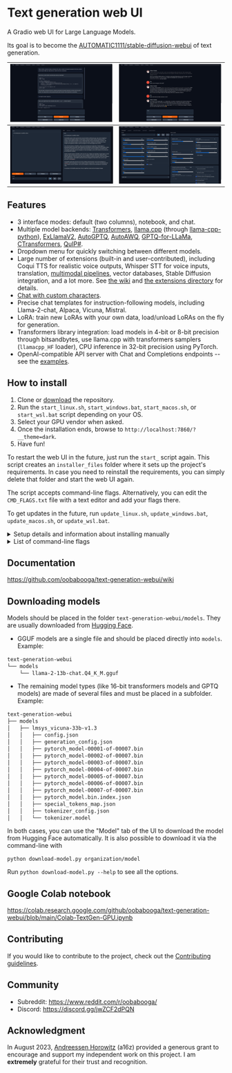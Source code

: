 # Text generation web UI

A Gradio web UI for Large Language Models.

Its goal is to become the [AUTOMATIC1111/stable-diffusion-webui](https://github.com/AUTOMATIC1111/stable-diffusion-webui) of text generation.

|![Image1](https://github.com/oobabooga/screenshots/raw/main/print_instruct.png) | ![Image2](https://github.com/oobabooga/screenshots/raw/main/print_chat.png) |
|:---:|:---:|
|![Image1](https://github.com/oobabooga/screenshots/raw/main/print_default.png) | ![Image2](https://github.com/oobabooga/screenshots/raw/main/print_parameters.png) |

## Features

* 3 interface modes: default (two columns), notebook, and chat.
* Multiple model backends: [Transformers](https://github.com/huggingface/transformers), [llama.cpp](https://github.com/ggerganov/llama.cpp) (through [llama-cpp-python](https://github.com/abetlen/llama-cpp-python)), [ExLlamaV2](https://github.com/turboderp/exllamav2), [AutoGPTQ](https://github.com/PanQiWei/AutoGPTQ), [AutoAWQ](https://github.com/casper-hansen/AutoAWQ), [GPTQ-for-LLaMa](https://github.com/qwopqwop200/GPTQ-for-LLaMa), [CTransformers](https://github.com/marella/ctransformers), [QuIP#](https://github.com/Cornell-RelaxML/quip-sharp).
* Dropdown menu for quickly switching between different models.
* Large number of extensions (built-in and user-contributed), including Coqui TTS for realistic voice outputs, Whisper STT for voice inputs, translation, [multimodal pipelines](https://github.com/oobabooga/text-generation-webui/tree/main/extensions/multimodal), vector databases, Stable Diffusion integration, and a lot more. See [the wiki](https://github.com/oobabooga/text-generation-webui/wiki/07-%E2%80%90-Extensions) and [the extensions directory](https://github.com/oobabooga/text-generation-webui-extensions) for details.
* [Chat with custom characters](https://github.com/oobabooga/text-generation-webui/wiki/03-%E2%80%90-Parameters-Tab#character).
* Precise chat templates for instruction-following models, including Llama-2-chat, Alpaca, Vicuna, Mistral.
* LoRA: train new LoRAs with your own data, load/unload LoRAs on the fly for generation.
* Transformers library integration: load models in 4-bit or 8-bit precision through bitsandbytes, use llama.cpp with transformers samplers (`llamacpp_HF` loader), CPU inference in 32-bit precision using PyTorch.
* OpenAI-compatible API server with Chat and Completions endpoints -- see the [examples](https://github.com/oobabooga/text-generation-webui/wiki/12-%E2%80%90-OpenAI-API#examples).

## How to install

1) Clone or [download](https://github.com/oobabooga/text-generation-webui/archive/refs/heads/main.zip) the repository.
2) Run the `start_linux.sh`, `start_windows.bat`, `start_macos.sh`, or `start_wsl.bat` script depending on your OS.
3) Select your GPU vendor when asked.
4) Once the installation ends, browse to `http://localhost:7860/?__theme=dark`.
5) Have fun!

To restart the web UI in the future, just run the `start_` script again. This script creates an `installer_files` folder where it sets up the project's requirements. In case you need to reinstall the requirements, you can simply delete that folder and start the web UI again.

The script accepts command-line flags. Alternatively, you can edit the `CMD_FLAGS.txt` file with a text editor and add your flags there.

To get updates in the future, run `update_linux.sh`, `update_windows.bat`, `update_macos.sh`, or `update_wsl.bat`.

<details>
<summary>
Setup details and information about installing manually
</summary>

### One-click-installer

The script uses Miniconda to set up a Conda environment in the `installer_files` folder.

If you ever need to install something manually in the `installer_files` environment, you can launch an interactive shell using the cmd script: `cmd_linux.sh`, `cmd_windows.bat`, `cmd_macos.sh`, or `cmd_wsl.bat`.

* There is no need to run any of those scripts (`start_`, `update_`, or `cmd_`) as admin/root.
* For additional instructions about AMD and WSL setup, consult [the documentation](https://github.com/oobabooga/text-generation-webui/wiki).
* For automated installation, you can use the `GPU_CHOICE`, `USE_CUDA118`, `LAUNCH_AFTER_INSTALL`, and `INSTALL_EXTENSIONS` environment variables. For instance: `GPU_CHOICE=A USE_CUDA118=FALSE LAUNCH_AFTER_INSTALL=FALSE INSTALL_EXTENSIONS=FALSE ./start_linux.sh`.

### Manual installation using Conda

Recommended if you have some experience with the command-line.

#### 0. Install Conda

https://docs.conda.io/en/latest/miniconda.html

On Linux or WSL, it can be automatically installed with these two commands ([source](https://educe-ubc.github.io/conda.html)):

```
curl -sL "https://repo.anaconda.com/miniconda/Miniconda3-latest-Linux-x86_64.sh" > "Miniconda3.sh"
bash Miniconda3.sh
```

#### 1. Create a new conda environment

```
conda create -n textgen python=3.11
conda activate textgen
```

#### 2. Install Pytorch

| System | GPU | Command |
|--------|---------|---------|
| Linux/WSL | NVIDIA | `pip3 install torch==2.2.1 torchvision==0.17.1 torchaudio==2.2.1 --index-url https://download.pytorch.org/whl/cu121` |
| Linux/WSL | CPU only | `pip3 install torch==2.2.1 torchvision==0.17.1 torchaudio==2.2.1 --index-url https://download.pytorch.org/whl/cpu` |
| Linux | AMD | `pip3 install torch==2.2.1 torchvision==0.17.1 torchaudio==2.2.1 --index-url https://download.pytorch.org/whl/rocm5.6` |
| MacOS + MPS | Any | `pip3 install torch==2.2.1 torchvision==0.17.1 torchaudio==2.2.1` |
| Windows | NVIDIA | `pip3 install torch==2.2.1 torchvision==0.17.1 torchaudio==2.2.1 --index-url https://download.pytorch.org/whl/cu121` |
| Windows | CPU only | `pip3 install torch==2.2.1 torchvision==0.17.1 torchaudio==2.2.1` |

The up-to-date commands can be found here: https://pytorch.org/get-started/locally/.

For NVIDIA, you also need to install the CUDA runtime libraries:

```
conda install -y -c "nvidia/label/cuda-12.1.1" cuda-runtime
```

If you need `nvcc` to compile some library manually, replace the command above with

```
conda install -y -c "nvidia/label/cuda-12.1.1" cuda
```

#### 3. Install the web UI

```
git clone https://github.com/oobabooga/text-generation-webui
cd text-generation-webui
pip install -r <requirements file according to table below>
```

Requirements file to use:

| GPU | CPU | requirements file to use |
|--------|---------|---------|
| NVIDIA | has AVX2 | `requirements.txt` |
| NVIDIA | no AVX2 | `requirements_noavx2.txt` |
| AMD | has AVX2 | `requirements_amd.txt` |
| AMD | no AVX2 | `requirements_amd_noavx2.txt` |
| CPU only | has AVX2 | `requirements_cpu_only.txt` |
| CPU only | no AVX2 | `requirements_cpu_only_noavx2.txt` |
| Apple | Intel | `requirements_apple_intel.txt` |
| Apple | Apple Silicon | `requirements_apple_silicon.txt` |

### Start the web UI

```
conda activate textgen
cd text-generation-webui
python server.py
```

Then browse to

`http://localhost:7860/?__theme=dark`

##### AMD GPU on Windows

1) Use `requirements_cpu_only.txt` or `requirements_cpu_only_noavx2.txt` in the command above.

2) Manually install llama-cpp-python using the appropriate command for your hardware: [Installation from PyPI](https://github.com/abetlen/llama-cpp-python#installation-with-hardware-acceleration).
    * Use the `LLAMA_HIPBLAS=on` toggle.
    * Note the [Windows remarks](https://github.com/abetlen/llama-cpp-python#windows-remarks).

3) Manually install AutoGPTQ: [Installation](https://github.com/PanQiWei/AutoGPTQ#install-from-source).
    * Perform the from-source installation - there are no prebuilt ROCm packages for Windows.

##### Older NVIDIA GPUs

1) For Kepler GPUs and older, you will need to install CUDA 11.8 instead of 12:

```
pip3 install torch==2.2.1 torchvision==0.17.1 torchaudio==2.2.1 --index-url https://download.pytorch.org/whl/cu118
conda install -y -c "nvidia/label/cuda-11.8.0" cuda-runtime
```

2) bitsandbytes >= 0.39 may not work. In that case, to use `--load-in-8bit`, you may have to downgrade like this:
    * Linux: `pip install bitsandbytes==0.38.1`
    * Windows: `pip install https://github.com/jllllll/bitsandbytes-windows-webui/raw/main/bitsandbytes-0.38.1-py3-none-any.whl`

##### Manual install

The `requirements*.txt` above contain various wheels precompiled through GitHub Actions. If you wish to compile things manually, or if you need to because no suitable wheels are available for your hardware, you can use `requirements_nowheels.txt` and then install your desired loaders manually.

### Alternative: Docker

```
For NVIDIA GPU:
ln -s docker/{nvidia/Dockerfile,nvidia/docker-compose.yml,.dockerignore} .
For AMD GPU: 
ln -s docker/{amd/Dockerfile,intel/docker-compose.yml,.dockerignore} .
For Intel GPU:
ln -s docker/{intel/Dockerfile,amd/docker-compose.yml,.dockerignore} .
For CPU only
ln -s docker/{cpu/Dockerfile,cpu/docker-compose.yml,.dockerignore} .
cp docker/.env.example .env
#Create logs/cache dir : 
mkdir -p logs cache
# Edit .env and set: 
#   TORCH_CUDA_ARCH_LIST based on your GPU model
#   APP_RUNTIME_GID      your host user's group id (run `id -g` in a terminal)
#   BUILD_EXTENIONS      optionally add comma separated list of extensions to build
# Edit CMD_FLAGS.txt and add in it the options you want to execute (like --listen --cpu)
# 
docker compose up --build
```

* You need to have Docker Compose v2.17 or higher installed. See [this guide](https://github.com/oobabooga/text-generation-webui/wiki/09-%E2%80%90-Docker) for instructions.
* For additional docker files, check out [this repository](https://github.com/Atinoda/text-generation-webui-docker).

### Updating the requirements

From time to time, the `requirements*.txt` change. To update, use these commands:

```
conda activate textgen
cd text-generation-webui
pip install -r <requirements file that you have used> --upgrade
```
</details>

<details>
<summary>
List of command-line flags
</summary>

#### Basic settings

| Flag                                       | Description |
|--------------------------------------------|-------------|
| `-h`, `--help`                             | show this help message and exit |
| `--multi-user`                             | Multi-user mode. Chat histories are not saved or automatically loaded. WARNING: this is likely not safe for sharing publicly. |
| `--character CHARACTER`                    | The name of the character to load in chat mode by default. |
| `--model MODEL`                            | Name of the model to load by default. |
| `--lora LORA [LORA ...]`                   | The list of LoRAs to load. If you want to load more than one LoRA, write the names separated by spaces. |
| `--model-dir MODEL_DIR`                    | Path to directory with all the models. |
| `--lora-dir LORA_DIR`                      | Path to directory with all the loras. |
| `--model-menu`                             | Show a model menu in the terminal when the web UI is first launched. |
| `--settings SETTINGS_FILE`                 | Load the default interface settings from this yaml file. See `settings-template.yaml` for an example. If you create a file called `settings.yaml`, this file will be loaded by default without the need to use the `--settings` flag. |
| `--extensions EXTENSIONS [EXTENSIONS ...]` | The list of extensions to load. If you want to load more than one extension, write the names separated by spaces. |
| `--verbose`                                | Print the prompts to the terminal. |
| `--chat-buttons`                           | Show buttons on the chat tab instead of a hover menu. |

#### Model loader

| Flag                                       | Description |
|--------------------------------------------|-------------|
| `--loader LOADER`                          | Choose the model loader manually, otherwise, it will get autodetected. Valid options: Transformers, llama.cpp, llamacpp_HF, ExLlamav2_HF, ExLlamav2, AutoGPTQ, AutoAWQ, GPTQ-for-LLaMa, ctransformers, QuIP#. |

#### Accelerate/transformers

| Flag                                        | Description |
|---------------------------------------------|-------------|
| `--cpu`                                     | Use the CPU to generate text. Warning: Training on CPU is extremely slow. |
| `--auto-devices`                            | Automatically split the model across the available GPU(s) and CPU. |
|  `--gpu-memory GPU_MEMORY [GPU_MEMORY ...]` | Maximum GPU memory in GiB to be allocated per GPU. Example: --gpu-memory 10 for a single GPU, --gpu-memory 10 5 for two GPUs. You can also set values in MiB like --gpu-memory 3500MiB. |
| `--cpu-memory CPU_MEMORY`                   | Maximum CPU memory in GiB to allocate for offloaded weights. Same as above. |
| `--disk`                                    | If the model is too large for your GPU(s) and CPU combined, send the remaining layers to the disk. |
| `--disk-cache-dir DISK_CACHE_DIR`           | Directory to save the disk cache to. Defaults to "cache". |
| `--load-in-8bit`                            | Load the model with 8-bit precision (using bitsandbytes). |
| `--bf16`                                    | Load the model with bfloat16 precision. Requires NVIDIA Ampere GPU. |
| `--no-cache`                                | Set `use_cache` to `False` while generating text. This reduces VRAM usage slightly, but it comes at a performance cost. |
| `--trust-remote-code`                       | Set `trust_remote_code=True` while loading the model. Necessary for some models. |
| `--no_use_fast`                             | Set use_fast=False while loading the tokenizer (it's True by default). Use this if you have any problems related to use_fast. |
| `--use_flash_attention_2`                   | Set use_flash_attention_2=True while loading the model. |

#### bitsandbytes 4-bit

⚠️  Requires minimum compute of 7.0 on Windows at the moment.

| Flag                                        | Description |
|---------------------------------------------|-------------|
| `--load-in-4bit`                            | Load the model with 4-bit precision (using bitsandbytes). |
| `--use_double_quant`                        | use_double_quant for 4-bit. |
| `--compute_dtype COMPUTE_DTYPE`             | compute dtype for 4-bit. Valid options: bfloat16, float16, float32. |
| `--quant_type QUANT_TYPE`                   | quant_type for 4-bit. Valid options: nf4, fp4. |

#### llama.cpp

| Flag        | Description |
|-------------|-------------|
| `--tensorcores`  | Use llama-cpp-python compiled with tensor cores support. This increases performance on RTX cards. NVIDIA only. |
| `--n_ctx N_CTX` | Size of the prompt context. |
| `--threads` | Number of threads to use. |
| `--threads-batch THREADS_BATCH` | Number of threads to use for batches/prompt processing. |
| `--no_mul_mat_q` | Disable the mulmat kernels. |
| `--n_batch` | Maximum number of prompt tokens to batch together when calling llama_eval. |
| `--no-mmap`   | Prevent mmap from being used. |
| `--mlock`     | Force the system to keep the model in RAM. |
| `--n-gpu-layers N_GPU_LAYERS` | Number of layers to offload to the GPU. |
| `--tensor_split TENSOR_SPLIT`       | Split the model across multiple GPUs. Comma-separated list of proportions. Example: 18,17. |
| `--numa`      | Activate NUMA task allocation for llama.cpp. |
| `--logits_all`| Needs to be set for perplexity evaluation to work. Otherwise, ignore it, as it makes prompt processing slower. |
| `--no_offload_kqv` | Do not offload the K, Q, V to the GPU. This saves VRAM but reduces the performance. |
| `--cache-capacity CACHE_CAPACITY`   | Maximum cache capacity (llama-cpp-python). Examples: 2000MiB, 2GiB. When provided without units, bytes will be assumed. |

#### ExLlamav2

| Flag             | Description |
|------------------|-------------|
|`--gpu-split`     | Comma-separated list of VRAM (in GB) to use per GPU device for model layers. Example: 20,7,7. |
|`--max_seq_len MAX_SEQ_LEN`           | Maximum sequence length. |
|`--cfg-cache`                         | ExLlamav2_HF: Create an additional cache for CFG negative prompts. Necessary to use CFG with that loader. |
|`--no_flash_attn`                     | Force flash-attention to not be used. |
|`--cache_8bit`                        | Use 8-bit cache to save VRAM. |
|`--num_experts_per_token NUM_EXPERTS_PER_TOKEN` |  Number of experts to use for generation. Applies to MoE models like Mixtral. |

#### AutoGPTQ

| Flag             | Description |
|------------------|-------------|
| `--triton`                     | Use triton. |
| `--no_inject_fused_attention`  | Disable the use of fused attention, which will use less VRAM at the cost of slower inference. |
| `--no_inject_fused_mlp`        | Triton mode only: disable the use of fused MLP, which will use less VRAM at the cost of slower inference. |
| `--no_use_cuda_fp16`           | This can make models faster on some systems. |
| `--desc_act`                   | For models that don't have a quantize_config.json, this parameter is used to define whether to set desc_act or not in BaseQuantizeConfig. |
| `--disable_exllama`            | Disable ExLlama kernel, which can improve inference speed on some systems. |
| `--disable_exllamav2`          | Disable ExLlamav2 kernel. |

#### GPTQ-for-LLaMa

| Flag                      | Description |
|---------------------------|-------------|
| `--wbits WBITS`           | Load a pre-quantized model with specified precision in bits. 2, 3, 4 and 8 are supported. |
| `--model_type MODEL_TYPE` | Model type of pre-quantized model. Currently LLaMA, OPT, and GPT-J are supported. |
| `--groupsize GROUPSIZE`   | Group size. |
| `--pre_layer PRE_LAYER [PRE_LAYER ...]`  | The number of layers to allocate to the GPU. Setting this parameter enables CPU offloading for 4-bit models. For multi-gpu, write the numbers separated by spaces, eg `--pre_layer 30 60`. |
| `--checkpoint CHECKPOINT` | The path to the quantized checkpoint file. If not specified, it will be automatically detected. |
| `--monkey-patch`          | Apply the monkey patch for using LoRAs with quantized models. |

#### ctransformers

| Flag        | Description |
|-------------|-------------|
| `--model_type MODEL_TYPE` | Model type of pre-quantized model. Currently gpt2, gptj, gptneox, falcon, llama, mpt, starcoder (gptbigcode), dollyv2, and replit are supported. |

#### HQQ

| Flag        | Description |
|-------------|-------------|
| `--hqq-backend` | Backend for the HQQ loader. Valid options: PYTORCH, PYTORCH_COMPILE, ATEN. |

#### DeepSpeed

| Flag                                  | Description |
|---------------------------------------|-------------|
| `--deepspeed`                         | Enable the use of DeepSpeed ZeRO-3 for inference via the Transformers integration. |
| `--nvme-offload-dir NVME_OFFLOAD_DIR` | DeepSpeed: Directory to use for ZeRO-3 NVME offloading. |
| `--local_rank LOCAL_RANK`             | DeepSpeed: Optional argument for distributed setups. |

#### RoPE (for llama.cpp, ExLlamaV2, and transformers)

| Flag             | Description |
|------------------|-------------|
| `--alpha_value ALPHA_VALUE`           | Positional embeddings alpha factor for NTK RoPE scaling. Use either this or `compress_pos_emb`, not both. |
| `--rope_freq_base ROPE_FREQ_BASE`     | If greater than 0, will be used instead of alpha_value. Those two are related by `rope_freq_base = 10000 * alpha_value ^ (64 / 63)`. |
| `--compress_pos_emb COMPRESS_POS_EMB` | Positional embeddings compression factor. Should be set to `(context length) / (model's original context length)`. Equal to `1/rope_freq_scale`. |

#### Gradio

| Flag                                  | Description |
|---------------------------------------|-------------|
| `--listen`                            | Make the web UI reachable from your local network. |
| `--listen-port LISTEN_PORT`           | The listening port that the server will use. |
| `--listen-host LISTEN_HOST`           | The hostname that the server will use. |
| `--share`                             | Create a public URL. This is useful for running the web UI on Google Colab or similar. |
| `--auto-launch`                       | Open the web UI in the default browser upon launch. |
| `--gradio-auth USER:PWD`              | Set Gradio authentication password in the format "username:password". Multiple credentials can also be supplied with "u1:p1,u2:p2,u3:p3". |
| `--gradio-auth-path GRADIO_AUTH_PATH` | Set the Gradio authentication file path. The file should contain one or more user:password pairs in the same format as above. |
| `--ssl-keyfile SSL_KEYFILE`           | The path to the SSL certificate key file. |
| `--ssl-certfile SSL_CERTFILE`         | The path to the SSL certificate cert file. |

#### API

| Flag                                  | Description |
|---------------------------------------|-------------|
| `--api`                               | Enable the API extension. |
| `--public-api`                        | Create a public URL for the API using Cloudfare. |
| `--public-api-id PUBLIC_API_ID`       | Tunnel ID for named Cloudflare Tunnel. Use together with public-api option. |
| `--api-port API_PORT`                 | The listening port for the API. |
| `--api-key API_KEY`                   | API authentication key. |
| `--admin-key ADMIN_KEY`               | API authentication key for admin tasks like loading and unloading models. If not set, will be the same as --api-key. |
| `--nowebui`                           | Do not launch the Gradio UI. Useful for launching the API in standalone mode. |

#### Multimodal

| Flag                                  | Description |
|---------------------------------------|-------------|
| `--multimodal-pipeline PIPELINE`      | The multimodal pipeline to use. Examples: `llava-7b`, `llava-13b`. |

</details>

## Documentation

https://github.com/oobabooga/text-generation-webui/wiki

## Downloading models

Models should be placed in the folder `text-generation-webui/models`. They are usually downloaded from [Hugging Face](https://huggingface.co/models?pipeline_tag=text-generation&sort=downloads).

* GGUF models are a single file and should be placed directly into `models`. Example:

```
text-generation-webui
└── models
    └── llama-2-13b-chat.Q4_K_M.gguf
```

* The remaining model types (like 16-bit transformers models and GPTQ models) are made of several files and must be placed in a subfolder. Example:

```
text-generation-webui
├── models
│   ├── lmsys_vicuna-33b-v1.3
│   │   ├── config.json
│   │   ├── generation_config.json
│   │   ├── pytorch_model-00001-of-00007.bin
│   │   ├── pytorch_model-00002-of-00007.bin
│   │   ├── pytorch_model-00003-of-00007.bin
│   │   ├── pytorch_model-00004-of-00007.bin
│   │   ├── pytorch_model-00005-of-00007.bin
│   │   ├── pytorch_model-00006-of-00007.bin
│   │   ├── pytorch_model-00007-of-00007.bin
│   │   ├── pytorch_model.bin.index.json
│   │   ├── special_tokens_map.json
│   │   ├── tokenizer_config.json
│   │   └── tokenizer.model
```

In both cases, you can use the "Model" tab of the UI to download the model from Hugging Face automatically. It is also possible to download it via the command-line with 

```
python download-model.py organization/model
```

Run `python download-model.py --help` to see all the options.

## Google Colab notebook

https://colab.research.google.com/github/oobabooga/text-generation-webui/blob/main/Colab-TextGen-GPU.ipynb

## Contributing

If you would like to contribute to the project, check out the [Contributing guidelines](https://github.com/oobabooga/text-generation-webui/wiki/Contributing-guidelines).

## Community

* Subreddit: https://www.reddit.com/r/oobabooga/
* Discord: https://discord.gg/jwZCF2dPQN

## Acknowledgment

In August 2023, [Andreessen Horowitz](https://a16z.com/) (a16z) provided a generous grant to encourage and support my independent work on this project. I am **extremely** grateful for their trust and recognition.
